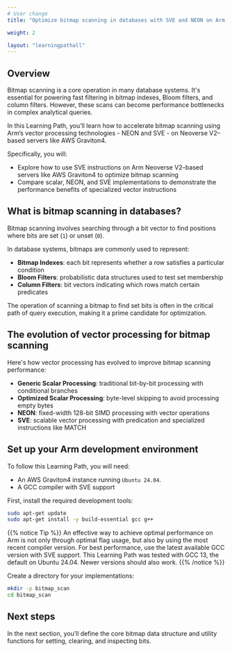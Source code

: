 ```yaml
---
# User change
title: "Optimize bitmap scanning in databases with SVE and NEON on Arm servers"

weight: 2

layout: "learningpathall"
---
```

## Overview

Bitmap scanning is a core operation in many database systems. It's essential for powering fast filtering in bitmap indexes, Bloom filters, and column filters. However, these scans can become performance bottlenecks in complex analytical queries.

In this Learning Path, you’ll learn how to accelerate bitmap scanning using Arm’s vector processing technologies - NEON and SVE - on Neoverse V2–based servers like AWS Graviton4. 

Specifically, you will:

* Explore how to use SVE instructions on Arm Neoverse V2–based servers like AWS Graviton4 to optimize bitmap scanning
* Compare scalar, NEON, and SVE implementations to demonstrate the performance benefits of specialized vector instructions

## What is bitmap scanning in databases?

Bitmap scanning involves searching through a bit vector to find positions where bits are set (`1`) or unset (`0`). 

In database systems, bitmaps are commonly used to represent:

* **Bitmap Indexes**: each bit represents whether a row satisfies a particular condition
* **Bloom Filters**: probabilistic data structures used to test set membership
* **Column Filters**: bit vectors indicating which rows match certain predicates

The operation of scanning a bitmap to find set bits is often in the critical path of query execution, making it a prime candidate for optimization.

## The evolution of vector processing for bitmap scanning

Here's how vector processing has evolved to improve bitmap scanning performance:

* **Generic Scalar Processing**: traditional bit-by-bit processing with conditional branches
* **Optimized Scalar Processing**: byte-level skipping to avoid processing empty bytes
* **NEON**: fixed-width 128-bit SIMD processing with vector operations
* **SVE**: scalable vector processing with predication and specialized instructions like MATCH 

## Set up your Arm development environment

To follow this Learning Path, you will need:

* An AWS Graviton4 instance running `Ubuntu 24.04`. 
* A GCC compiler with SVE support

First, install the required development tools:

```bash
sudo apt-get update
sudo apt-get install -y build-essential gcc g++
```
{{% notice Tip %}}
An effective way to achieve optimal performance on Arm is not only through optimal flag usage, but also by using the most recent compiler version. For best performance, use the latest available GCC version with SVE support. This Learning Path was tested with GCC 13, the default on Ubuntu 24.04. Newer versions should also work.
{{% /notice %}}


Create a directory for your implementations:
```bash
mkdir -p bitmap_scan
cd bitmap_scan
```
## Next steps

In the next section, you’ll define the core bitmap data structure and utility functions for setting, clearing, and inspecting bits.
